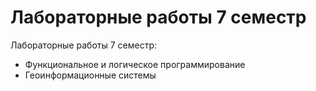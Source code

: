 # Лабораторные работы 7 семестр

Лабораторные работы 7 семестр:
- Функциональное и логическое программирование
- Геоинформационные системы